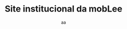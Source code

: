---
title: Site institucional da mobLee
subtitle: aa
excerpt: aa
challenges: aa
layout: case.html
production: https://www.moblee.com.br/blog/
tags:
 - design
 - desenvolvimento
 - projeto
---